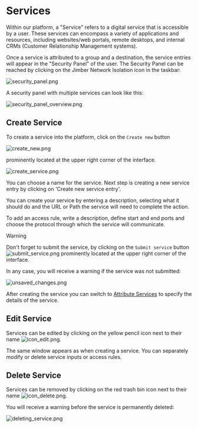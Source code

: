 # Services

Within our platform, a "Service" refers to a digital service that is accessible by a user. These services can encompass a variety of applications and resources, including websites/web portals, remote desktops, and internal CRMs (Customer Relationship Management systems). 

Once a service is attributed to a group and a destination, the service entries will appear in the "Security Panel" of the user.
The Security Panel can be reached by clicking on the Jimber Network Isolation icon in the taskbar:

![security_panel.png](/security_panel.png ':size=300')

A security panel with multiple services can look like this:

![security_panel_overview.png](/security_panel_overview.png ':size=800')


## Create Service

To create a service into the platform, click on the `Create new` button

![create_new.png](/create_new.png)

prominently located at the upper right corner of the interface.


![create_service.png](/create_service.png ':size=800')


You can choose a name for the service. Next step is creating a new service entry by clicking on 'Create new service entry'.

<!-- ![create_new_entry.png](/create_new_entry.png ':size=900x') -->

You can create your service by entering a description, selecting what it should do and the URL or Path the service will need to complete the action. 

<!-- ![create_access_rules.png](/create_access_rules.png ':size=900x') -->

To add an access rule, write a description, define start and end ports and choose the protocol through which the service will communicate.

> [!WARNING]
> Don't forget to submit the service, by clicking on the `Submit service` button ![submit_service.png](/submit_service.png ':size=100') prominently located at the upper right corner of the interface.

In any case, you will receive a warning if the service was not submitted:

![unsaved_changes.png](/unsaved_changes.png ':size=400')


After creating the service you can switch to [Attribute Services](/./rules/attribute_services/attribute_services.md) to specify the details of the service.


## Edit Service
Services can be edited by clicking on the yellow pencil icon next to their name 
![icon_edit.png](/icon_edit.png ':size=35').

The same window appears as when creating a service. You can separately modify or delete service inputs or access rules.


## Delete Service

Services can be removed by clicking on the red trash bin icon next to their name 
![icon_delete.png](/icon_delete.png ':size=35').

 You will receive a warning before the service is permanently deleted:
 
![deleting_service.png](/deleting_service.png ':size=500x150')

